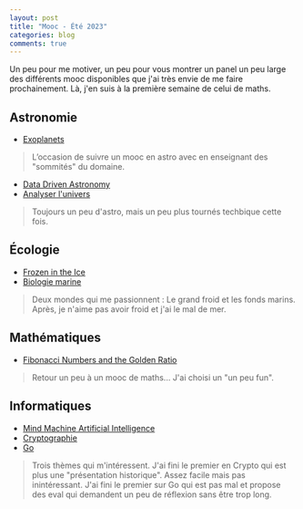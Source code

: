 ```yaml
---
layout: post
title: "Mooc - Été 2023"
categories: blog
comments: true
---
```


Un peu pour me motiver, un peu pour vous montrer un panel un peu large des différents mooc disponibles que j'ai très envie de me faire prochainement. Là, j'en suis à la première semaine de celui de maths. 

## Astronomie

* [Exoplanets](https://www.coursera.org/learn/exoplanets)
> L’occasion de suivre un mooc en astro avec en enseignant des "sommités" du domaine.
 
* [Data Driven Astronomy](https://www.coursera.org/learn/data-driven-astronomy)
* [Analyser l'univers](https://www.coursera.org/learn/analyze)
> Toujours un peu d'astro, mais un peu plus tournés techbique cette fois.

## Écologie

* [Frozen in the Ice](https://www.coursera.org/learn/frozen-in-the-ice)
* [Biologie marine](https://www.coursera.org/learn/marine-biology)
> Deux mondes qui me passionnent : Le grand froid et les fonds marins. Après, je n'aime pas avoir froid et j'ai le mal de mer. 

## Mathématiques

* [Fibonacci Numbers and the Golden Ratio](https://www.coursera.org/learn/fibonacci)
> Retour un peu à un mooc de maths... J'ai choisi un "un peu fun".

## Informatiques

* [Mind Machine Artificial Intelligence](https://www.coursera.org/specializations/mind-machine)
* [Cryptographie](https://www.coursera.org/specializations/introduction-applied-cryptography)
* [Go](https://www.coursera.org/specializations/google-golang)
> Trois thèmes qui m'intéressent. J'ai fini le premier en Crypto qui est plus une "présentation historique". Assez facile mais pas inintéressant. J'ai fini le premier sur Go qui est pas mal et propose des eval qui demandent un peu de réflexion sans être trop long. 
